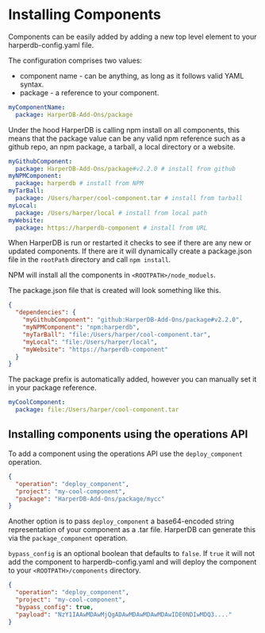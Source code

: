 # Installing Components

Components can be easily added by adding a new top level element to your harperdb-config.yaml file.

The configuration comprises two values:
* component name - can be anything, as long as it follows valid YAML syntax.
* package - a reference to your component. 

```yaml
myComponentName:
  package: HarperDB-Add-Ons/package
```

Under the hood HarperDB is calling npm install on all components, this means that the package value can be any valid npm 
reference such as a github repo, an npm package, a tarball, a local directory or a website.

```yaml
myGithubComponent:
  package: HarperDB-Add-Ons/package#v2.2.0 # install from github 
myNPMComponent:
  package: harperdb # install from NPM
myTarBall:
  package: /Users/harper/cool-component.tar # install from tarball
myLocal:
  package: /Users/harper/local # install from local path
myWebsite:
  package: https://harperdb-component # install from URL
```

When HarperDB is run or restarted it checks to see if there are any new or updated components.
If there are it will dynamically create a package.json file in the `rootPath` directory and call `npm install`.

NPM will install all the components in `<ROOTPATH>/node_moduels`.

The package.json file that is created will look something like this.
```json
{
  "dependencies": {
    "myGithubComponent": "github:HarperDB-Add-Ons/package#v2.2.0",
    "myNPMComponent": "npm:harperdb",
    "myTarBall": "file:/Users/harper/cool-component.tar",
    "myLocal": "file:/Users/harper/local",
    "myWebsite": "https://harperdb-component"
  }
}
```
The package prefix is automatically added, however you can manually set it in your package reference.
```yaml
myCoolComponent:
  package: file:/Users/harper/cool-component.tar
```

## Installing components using the operations API

To add a component using the operations API use the `deploy_component` operation.

```json
{
  "operation": "deploy_component",
  "project": "my-cool-component",
  "package": "HarperDB-Add-Ons/package/mycc"
}
```

Another option is to pass `deploy_component` a base64-encoded string representation of your component as a .tar file.
HarperDB can generate this via the `package_component` operation.

`bypass_config` is an optional boolean that defaults to `false`. If `true` it will not add the component to harperdb-config.yaml
and will deploy the component to your `<ROOTPATH>/components` directory.


```json
{
  "operation": "deploy_component",
  "project": "my-cool-component",
  "bypass_config": true,
  "payload": "NzY1IAAwMDAwMjQgADAwMDAwMDAwMDAwIDE0NDIwMDQ3...."
}
```